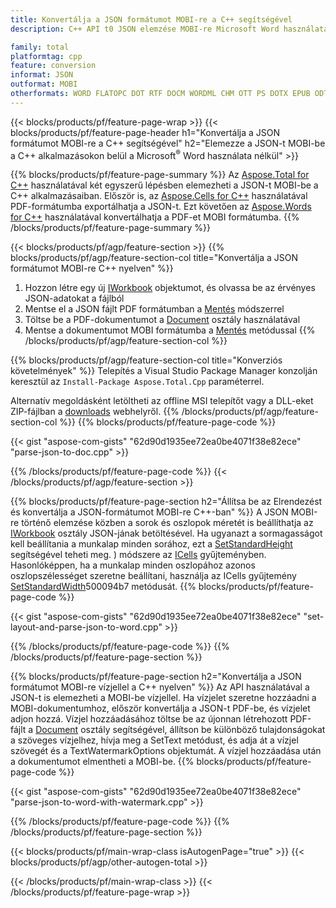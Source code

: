 ```yaml
---
title: Konvertálja a JSON formátumot MOBI-re a C++ segítségével
description: C++ API t0 JSON elemzése MOBI-re Microsoft Word használata nélkül

family: total
platformtag: cpp
feature: conversion
informat: JSON
outformat: MOBI
otherformats: WORD FLATOPC DOT RTF DOCM WORDML CHM OTT PS DOTX EPUB ODT PCL DOC
---
```

{{< blocks/products/pf/feature-page-wrap >}}
{{< blocks/products/pf/feature-page-header h1="Konvertálja a JSON formátumot MOBI-re a C++ segítségével" h2="Elemezze a JSON-t MOBI-be a C++ alkalmazásokon belül a Microsoft<sup>&reg;</sup> Word használata nélkül" >}}

{{% blocks/products/pf/feature-page-summary %}}
Az [Aspose.Total for C++](https://products.aspose.com/total/cpp/) használatával két egyszerű lépésben elemezheti a JSON-t MOBI-be a C++ alkalmazásaiban. Először is, az [Aspose.Cells for C++](https://products.aspose.com/cells/cpp/) használatával PDF-formátumba exportálhatja a JSON-t. Ezt követően az [Aspose.Words for C++](https://products.aspose.com/words/cppp/) használatával konvertálhatja a PDF-et MOBI formátumba. 
{{% /blocks/products/pf/feature-page-summary  %}}

{{< blocks/products/pf/agp/feature-section >}}
{{% blocks/products/pf/agp/feature-section-col title="Konvertálja a JSON formátumot MOBI-re C++ nyelven" %}}
1. Hozzon létre egy új [IWorkbook](https://reference.aspose.com/cells/cpp/class/aspose.cells.i_workbook) objektumot, és olvassa be az érvényes JSON-adatokat a fájlból
2. Mentse el a JSON fájlt PDF formátumban a [Mentés](https://reference.aspose.com/cells/cpp/class/aspose.cells.i_workbook#a9460f52a2dec8f4bf623a4905167d997) módszerrel
3. Töltse be a PDF-dokumentumot a [Document](https://reference.aspose.com/words/cpp/class/aspose.words.document) osztály használatával
4. Mentse a dokumentumot MOBI formátumba a [Mentés](https://reference.aspose.com/words/cpp/class/aspose.words.document#save_string_saveformat) metódussal
{{% /blocks/products/pf/agp/feature-section-col %}}

{{% blocks/products/pf/agp/feature-section-col title="Konverziós követelmények" %}}
Telepítés a Visual Studio Package Manager konzolján keresztül az ```Install-Package Aspose.Total.Cpp``` paraméterrel.

Alternatív megoldásként letöltheti az offline MSI telepítőt vagy a DLL-eket ZIP-fájlban a [downloads](https://releases.aspose.com/total/cpp) webhelyről.
{{% /blocks/products/pf/agp/feature-section-col %}}
{{% blocks/products/pf/feature-page-code %}}

{{< gist "aspose-com-gists" "62d90d1935ee72ea0be4071f38e82ece" "parse-json-to-doc.cpp" >}}



{{% /blocks/products/pf/feature-page-code %}}
{{< /blocks/products/pf/agp/feature-section >}}

{{% blocks/products/pf/feature-page-section  h2="Állítsa be az Elrendezést és konvertálja a JSON-formátumot MOBI-re C++-ban" %}}
A JSON MOBI-re történő elemzése közben a sorok és oszlopok méretét is beállíthatja az [IWorkbook](https://reference.aspose.com/cells/cpp/class/aspose.cells.i_workbook) osztály JSON-jának betöltésével. Ha ugyanazt a sormagasságot kell beállítania a munkalap minden sorához, ezt a [SetStandardHeight](https://reference.aspose.com/cells/cpp/class/aspose.cells.i_cell#a0b79a3163e2b601aa1b6a6a673f16a673f) segítségével teheti meg. ) módszere az [ICells](https://reference.aspose.com/cells/cpp/class/aspose.cells.i_cell) gyűjteményben. Hasonlóképpen, ha a munkalap minden oszlopához azonos oszlopszélességet szeretne beállítani, használja az ICells gyűjtemény [SetStandardWidth](https://reference.aspose.com/cells/cpp/class/aspose.cells.i_cell#a48f5dbccc3bf4bb9e6e882094b7)500094b7 metódusát.
{{% blocks/products/pf/feature-page-code %}}

{{< gist "aspose-com-gists" "62d90d1935ee72ea0be4071f38e82ece" "set-layout-and-parse-json-to-word.cpp" >}}

{{% /blocks/products/pf/feature-page-code  %}}
{{% /blocks/products/pf/feature-page-section %}}

{{% blocks/products/pf/feature-page-section  h2="Konvertálja a JSON formátumot MOBI-re vízjellel a C++ nyelven" %}}
Az API használatával a JSON-t is elemezheti a MOBI-be vízjellel. Ha vízjelet szeretne hozzáadni a MOBI-dokumentumhoz, először konvertálja a JSON-t PDF-be, és vízjelet adjon hozzá. Vízjel hozzáadásához töltse be az újonnan létrehozott PDF-fájlt a [Document](https://reference.aspose.com/words/cpp/class/aspose.words.document) osztály segítségével, állítson be különböző tulajdonságokat a szöveges vízjelhez,
hívja meg a SetText metódust, és adja át a vízjel szövegét és a TextWatermarkOptions objektumát. A vízjel hozzáadása után a dokumentumot elmentheti a MOBI-be.
{{% blocks/products/pf/feature-page-code %}}

{{< gist "aspose-com-gists" "62d90d1935ee72ea0be4071f38e82ece" "parse-json-to-word-with-watermark.cpp" >}}

{{% /blocks/products/pf/feature-page-code  %}}
{{% /blocks/products/pf/feature-page-section %}}

{{< blocks/products/pf/main-wrap-class isAutogenPage="true" >}}
{{< blocks/products/pf/agp/other-autogen-total >}}

{{< /blocks/products/pf/main-wrap-class >}}
{{< /blocks/products/pf/feature-page-wrap >}}